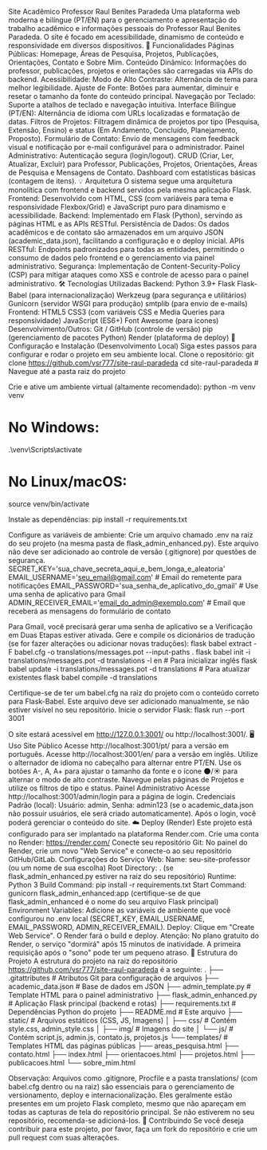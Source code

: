 Site Acadêmico Professor Raul Benites Paradeda
Uma plataforma web moderna e bilíngue (PT/EN) para o gerenciamento e apresentação do trabalho acadêmico e informações pessoais do Professor Raul Benites Paradeda. O site é focado em acessibilidade, dinamismo de conteúdo e responsividade em diversos dispositivos.
🌟 Funcionalidades
Páginas Públicas: Homepage, Áreas de Pesquisa, Projetos, Publicações, Orientações, Contato e Sobre Mim.
Conteúdo Dinâmico: Informações do professor, publicações, projetos e orientações são carregadas via APIs do backend.
Acessibilidade:
Modo de Alto Contraste: Alternância de tema para melhor legibilidade.
Ajuste de Fonte: Botões para aumentar, diminuir e resetar o tamanho da fonte do conteúdo principal.
Navegação por Teclado: Suporte a atalhos de teclado e navegação intuitiva.
Interface Bilíngue (PT/EN): Alternância de idioma com URLs localizadas e formatação de datas.
Filtros de Projetos: Filtragem dinâmica de projetos por tipo (Pesquisa, Extensão, Ensino) e status (Em Andamento, Concluído, Planejamento, Proposto).
Formulário de Contato: Envio de mensagens com feedback visual e notificação por e-mail configurável para o administrador.
Painel Administrativo:
Autenticação segura (login/logout).
CRUD (Criar, Ler, Atualizar, Excluir) para Professor, Publicações, Projetos, Orientações, Áreas de Pesquisa e Mensagens de Contato.
Dashboard com estatísticas básicas (contagem de itens).
💡 Arquitetura
O sistema segue uma arquitetura monolítica com frontend e backend servidos pela mesma aplicação Flask.
Frontend: Desenvolvido com HTML, CSS (com variáveis para tema e responsividade Flexbox/Grid) e JavaScript puro para dinamismo e acessibilidade.
Backend: Implementado em Flask (Python), servindo as páginas HTML e as APIs RESTful.
Persistência de Dados: Os dados acadêmicos e de contato são armazenados em um arquivo JSON (academic_data.json), facilitando a configuração e o deploy inicial.
APIs RESTful: Endpoints padronizados para todas as entidades, permitindo o consumo de dados pelo frontend e o gerenciamento via painel administrativo.
Segurança: Implementação de Content-Security-Policy (CSP) para mitigar ataques como XSS e controle de acesso para o painel administrativo.
🛠️ Tecnologias Utilizadas
Backend:
Python 3.9+
Flask
Flask-Babel (para internacionalização)
Werkzeug (para segurança e utilitários)
Gunicorn (servidor WSGI para produção)
smtplib (para envio de e-mails)
Frontend:
HTML5
CSS3 (com variáveis CSS e Media Queries para responsividade)
JavaScript (ES6+)
Font Awesome (para ícones)
Desenvolvimento/Outros:
Git / GitHub (controle de versão)
pip (gerenciamento de pacotes Python)
Render (plataforma de deploy)
🚀 Configuração e Instalação (Desenvolvimento Local)
Siga estes passos para configurar e rodar o projeto em seu ambiente local.
Clone o repositório:
git clone https://github.com/vsr777/site-raul-paradeda
cd site-raul-paradeda # Navegue até a pasta raiz do projeto


Crie e ative um ambiente virtual (altamente recomendado):
python -m venv venv
# No Windows:
.\venv\Scripts\activate
# No Linux/macOS:
source venv/bin/activate


Instale as dependências:
pip install -r requirements.txt


Configure as variáveis de ambiente:
Crie um arquivo chamado .env na raiz do seu projeto (na mesma pasta de flask_admin_enhanced.py). Este arquivo não deve ser adicionado ao controle de versão (.gitignore) por questões de segurança.
SECRET_KEY='sua_chave_secreta_aqui_e_bem_longa_e_aleatoria'
EMAIL_USERNAME='seu_email@gmail.com' # Email do remetente para notificações
EMAIL_PASSWORD='sua_senha_de_aplicativo_do_gmail' # Use uma senha de aplicativo para Gmail
ADMIN_RECEIVER_EMAIL='email_do_admin@exemplo.com' # Email que receberá as mensagens do formulário de contato

Para Gmail, você precisará gerar uma senha de aplicativo se a Verificação em Duas Etapas estiver ativada.
Gere e compile os dicionários de tradução (se for fazer alterações ou adicionar novas traduções):
flask babel extract -F babel.cfg -o translations/messages.pot --input-paths .
flask babel init -i translations/messages.pot -d translations -l en # Para inicializar inglês
flask babel update -i translations/messages.pot -d translations # Para atualizar existentes
flask babel compile -d translations

Certifique-se de ter um babel.cfg na raiz do projeto com o conteúdo correto para Flask-Babel. Este arquivo deve ser adicionado manualmente, se não estiver visível no seu repositório.
Inicie o servidor Flask:
flask run --port 3001

O site estará acessível em http://127.0.0.1:3001/ ou http://localhost:3001/.
🖥️ Uso
Site Público
Acesse http://localhost:3001/pt/ para a versão em português.
Acesse http://localhost:3001/en/ para a versão em inglês.
Utilize o alternador de idioma no cabeçalho para alternar entre PT/EN.
Use os botões A-, A, A+ para ajustar o tamanho da fonte e o ícone 🌑/☀️ para alternar o modo de alto contraste.
Navegue pelas páginas de Projetos e utilize os filtros de tipo e status.
Painel Administrativo
Acesse http://localhost:3001/admin/login para a página de login.
Credenciais Padrão (local): Usuário: admin, Senha: admin123 (se o academic_data.json não possuir usuários, ele será criado automaticamente).
Após o login, você poderá gerenciar o conteúdo do site.
☁️ Deploy (Render)
Este projeto está configurado para ser implantado na plataforma Render.com.
Crie uma conta no Render: https://render.com/
Conecte seu repositório Git: No painel do Render, crie um novo "Web Service" e conecte-o ao seu repositório GitHub/GitLab.
Configurações do Serviço Web:
Name: seu-site-professor (ou um nome de sua escolha)
Root Directory: . (se flask_admin_enhanced.py estiver na raiz do seu repositório)
Runtime: Python 3
Build Command: pip install -r requirements.txt
Start Command: gunicorn flask_admin_enhanced:app (certifique-se de que flask_admin_enhanced é o nome do seu arquivo Flask principal)
Environment Variables: Adicione as variáveis de ambiente que você configurou no .env local (SECRET_KEY, EMAIL_USERNAME, EMAIL_PASSWORD, ADMIN_RECEIVER_EMAIL).
Deploy: Clique em "Create Web Service". O Render fará o build e deploy.
Atenção: No plano gratuito do Render, o serviço "dormirá" após 15 minutos de inatividade. A primeira requisição após o "sono" pode ter um pequeno atraso.
📁 Estrutura do Projeto
A estrutura do projeto na raiz do repositório https://github.com/vsr777/site-raul-paradeda é a seguinte:
.
├── .gitattributes       # Atributos Git para configuração de arquivos
├── academic_data.json   # Base de dados em JSON
├── admin_template.py    # Template HTML para o painel administrativo
├── flask_admin_enhanced.py # Aplicação Flask principal (backend e rotas)
├── requirements.txt     # Dependências Python do projeto
├── README.md            # Este arquivo
├── static/              # Arquivos estáticos (CSS, JS, Imagens)
│   ├── css/             # Contém style.css, admin_style.css
│   ├── img/             # Imagens do site
│   └── js/              # Contém script.js, admin.js, contato.js, projetos.js
└── templates/           # Templates HTML das páginas públicas
    ├── areas_pesquisa.html
    ├── contato.html
    ├── index.html
    ├── orientacoes.html
    ├── projetos.html
    ├── publicacoes.html
    └── sobre_mim.html


Observação: Arquivos como .gitignore, Procfile e a pasta translations/ (com babel.cfg dentro ou na raiz) são essenciais para o gerenciamento de versionamento, deploy e internacionalização. Eles geralmente estão presentes em um projeto Flask completo, mesmo que não apareçam em todas as capturas de tela do repositório principal. Se não estiverem no seu repositório, recomenda-se adicioná-los.
🤝 Contribuindo
Se você deseja contribuir para este projeto, por favor, faça um fork do repositório e crie um pull request com suas alterações.
